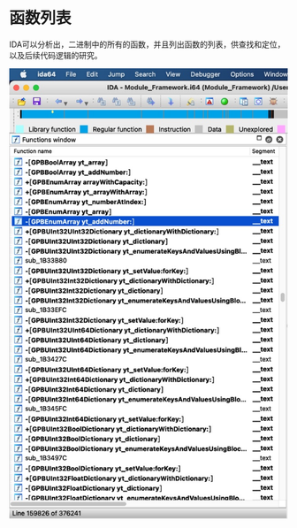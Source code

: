 # 函数列表

IDA可以分析出，二进制中的所有的函数，并且列出函数的列表，供查找和定位，以及后续代码逻辑的研究。

![ida_functions_window_example](../assets/img/ida_functions_window_example.jpg)

